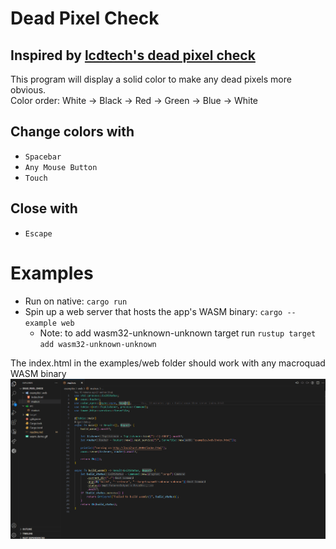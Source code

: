 # Dead Pixel Check
## Inspired by [lcdtech's dead pixel check](https://lcdtech.info/en/tests/dead.pixel.htm)
This program will display a solid color to make any dead pixels more obvious.<br>
Color order: White -> Black -> Red -> Green -> Blue -> White
## Change colors with
- `Spacebar`
- `Any Mouse Button`
- `Touch`
## Close with
- `Escape`

# Examples
- Run on native: `cargo run`
- Spin up a web server that hosts the app's WASM binary: `cargo --example web`
  - Note: to add wasm32-unknown-unknown target run `rustup target add wasm32-unknown-unknown`

The index.html in the examples/web folder should work with any macroquad WASM binary
<img src="wasm_demo.gif">
